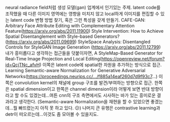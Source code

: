 neural radiance field처럼 생성 모델(gan) 업계에서 인기있는 주제. latent code를 조작했을 때 다른 이미지 영역에는 영향을 미치지 않고 local하게 이미지를 편집할 수 있는 latent code 변형 방법 찾기, 혹은 그런 특성을 갖게 만들기.
CAFE-GAN: Arbitrary Face Attribute Editing with Complementary Attention Feature(https://arxiv.org/abs/2011.11900)
Style Intervention: How to Achieve Spatial Disentanglement with Style-based Generators? (https://arxiv.org/abs/2011.09699)
StyleSpace Analysis: Disentangled Controls for StyleGAN Image Generation (https://arxiv.org/abs/2011.12799)
내가 흥미롭다고 생각하는 접근들을 덧붙이자면,
A StyleMap-Based Generator for Real-Time Image Projection and Local Editing(https://openreview.net/forum?id=QcjTNc_afvH)
이쪽은 latent code에 spatial한 차원을 추가하는 방식으로 접근.
Learning Semantic-aware Normalization for Generative Adversarial Networks(https://proceedings.neurips.cc/.../f885a14eaf260d7d9f93c7...)
이쪽은 convolution kernel의 채널에 group 구조를 발견/부여하는 방향으로 접근.
한쪽은 spatial dimension이고 한쪽은 channel dimension이라 어떻게 보면 반대 방향이라고 할 수도 있겠는데...여튼 cnn의 구조 측면에서도 시사하는 바가 있는 흥미로운 결과라고 생각한다.
(Semantic-aware Normalization을 재현을 할 수 있었으면 좋겠는데...뭘 빠뜨렸는지 아직 못 하고 있다. 😕)
나머지 큰 유행은 contrastive learning과 detr이 떠오르는데...이것도 좀 모아볼 수 있을지도.